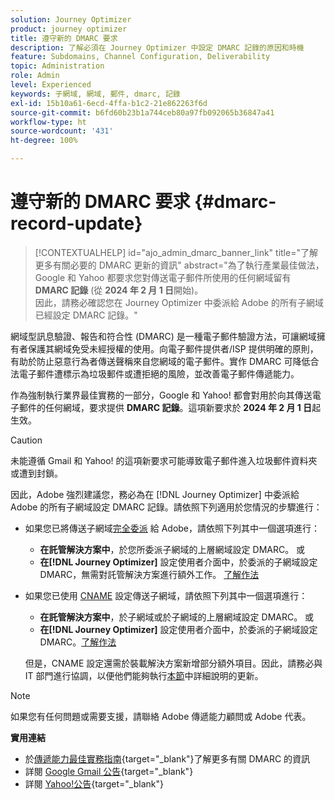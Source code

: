 ```yaml
---
solution: Journey Optimizer
product: journey optimizer
title: 遵守新的 DMARC 要求
description: 了解必須在 Journey Optimizer 中設定 DMARC 記錄的原因和時機
feature: Subdomains, Channel Configuration, Deliverability
topic: Administration
role: Admin
level: Experienced
keywords: 子網域, 網域, 郵件, dmarc, 記錄
exl-id: 15b10a61-6ecd-4ffa-b1c2-21e862263f6d
source-git-commit: b6fd60b23b1a744ceb80a97fb092065b36847a41
workflow-type: ht
source-wordcount: '431'
ht-degree: 100%

---
```


# 遵守新的 DMARC 要求 {#dmarc-record-update}

>[!CONTEXTUALHELP]
>id="ajo_admin_dmarc_banner_link"
>title="了解更多有關必要的 DMARC 更新的資訊"
>abstract="為了執行產業最佳做法，Google 和 Yahoo 都要求您對傳送電子郵件所使用的任何網域留有 **DMARC 記錄** (從 **2024 年 2 月 1 日**&#x200B;開始)。<br>因此，請務必確認您在 Journey Optimizer 中委派給 Adobe 的所有子網域已經設定 DMARC 記錄。"

網域型訊息驗證、報告和符合性 (DMARC) 是一種電子郵件驗證方法，可讓網域擁有者保護其網域免受未經授權的使用。向電子郵件提供者/ISP 提供明確的原則，有助於防止惡意行為者傳送聲稱來自您網域的電子郵件。實作 DMARC 可降低合法電子郵件遭標示為垃圾郵件或遭拒絕的風險，並改善電子郵件傳遞能力。

作為強制執行業界最佳實務的一部分，Google 和 Yahoo! 都會對用於向其傳送電子郵件的任何網域，要求提供 **DMARC 記錄**。這項新要求於 **2024 年 2 月 1 日**&#x200B;起生效。

>[!CAUTION]
>
>未能遵循 Gmail 和 Yahoo! 的這項新要求可能導致電子郵件進入垃圾郵件資料夾或遭到封鎖。

因此，Adobe 強烈建議您，務必為在 [!DNL Journey Optimizer] 中委派給 Adobe 的所有子網域設定 DMARC 記錄。請依照下列適用於您情況的步驟進行：

* 如果您已將傳送子網域[完全委派](delegate-subdomain.md#full-subdomain-delegation) 給 Adobe，請依照下列其中一個選項進行：

   * **在託管解決方案中**，於您所委派子網域的上層網域設定 DMARC。
或
   * **在[!DNL Journey Optimizer]** 設定使用者介面中，於委派的子網域設定 DMARC，無需對託管解決方案進行額外工作。 [了解作法](dmarc-record.md#implement-dmarc)

* 如果您已使用 [CNAME](delegate-subdomain.md#cname-subdomain-delegation) 設定傳送子網域，請依照下列其中一個選項進行：

   * **在託管解決方案中**，於子網域或於子網域的上層網域設定 DMARC。
或
   * **在[!DNL Journey Optimizer]** 設定使用者介面中，於委派的子網域設定 DMARC。[了解作法](dmarc-record.md#implement-dmarc)

  但是，CNAME 設定還需於裝載解決方案新增部分額外項目。因此，請務必與 IT 部門進行協調，以便他們能夠執行[本節](dmarc-record.md#implement-dmarc)中詳細說明的更新。

<!--The most recent timelines shared by Google and Yahoo! are as follows:

* Google:

    * **February 2024** – Temporary bounces designed to provide warning of non-compliance will begin. Emails will still be delivered as normal after a short delay if you are not yet in compliance. If you are fully in compliance there will be no temporary bounces and you will not be affected.

    * **April 2024** – Blocks will begin for senders who are not in compliance with DMARC requirement. Only a portion of non-compliant email will be blocked at first, with the percentage blocked increasing over time.

    * **June 1st, 2024** – Any sender not in full compliance will experience blocking.

* Yahoo! has not provided exact dates, but has said "the rollout of enforcement will begin in February 2024. Enforcement will be gradually rolled out".
-->

>[!NOTE]
>
>如果您有任何問題或需要支援，請聯絡 Adobe 傳遞能力顧問或 Adobe 代表。

**實用連結**

* 於[傳遞能力最佳實務指南](https://experienceleague.adobe.com/docs/deliverability-learn/deliverability-best-practice-guide/additional-resources/technotes/implement-dmarc.html?lang=zh-Hant#about){target="_blank"}了解更多有關 DMARC 的資訊
* 詳閱 [Google Gmail 公告](https://blog.google/products/gmail/gmail-security-authentication-spam-protection/){target="_blank"}
* 詳閱 [Yahoo!公告](https://blog.postmaster.yahooinc.com/post/730172167494483968/more-secure-less-spam){target="_blank"}

<!--Find more guidance about these changes in the [Deliverability Best Practice Guide]-->
